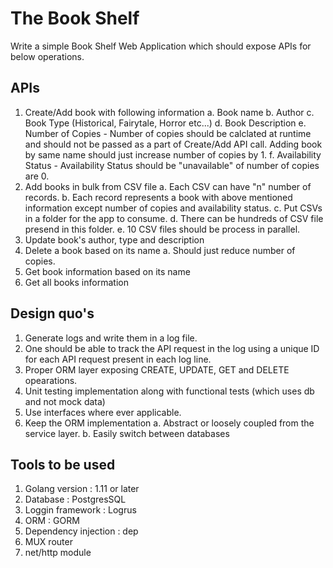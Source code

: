 # The Book Shelf
Write a simple Book Shelf Web Application which should expose APIs for below operations.


## APIs

 1. Create/Add book with following information
    a. Book name
    b. Author
    c. Book Type (Historical, Fairytale, Horror etc...)
    d. Book Description
    e. Number of Copies - Number of copies should be calclated at runtime and should not be passed as a part of Create/Add API call. Adding book by same name should just increase number of copies by 1.
    f. Availability Status - Availability Status should be "unavailable" of number of copies are 0.
2. Add books in bulk from CSV file
    a. Each CSV can have "n" number of records.
    b. Each record represents a book with above mentioned information except number of copies and availability status.
    c. Put CSVs in a folder for the app to consume.
    d. There can be hundreds of CSV file presend in this folder.
    e. 10 CSV files should be process in parallel.
3. Update book's author, type and description
4. Delete a book based on its name
    a. Should just reduce number of copies.
5. Get book information based on its name
6. Get all books information

## Design quo's

1. Generate logs and write them in a log file.
2. One should be able to track the API request in the log using a unique ID for each API request present in each log line.
3. Proper ORM layer exposing CREATE, UPDATE, GET and DELETE opearations.
4. Unit testing implementation along with functional tests (which uses db and not mock data)
5. Use interfaces where ever applicable.
6. Keep the ORM implementation
    a. Abstract or loosely coupled from the service layer.
    b. Easily switch between databases


## Tools to be used

1. Golang version : 1.11 or later
2. Database : PostgresSQL
3. Loggin framework : Logrus
4. ORM : GORM
5. Dependency injection : dep
6. MUX router
7. net/http module